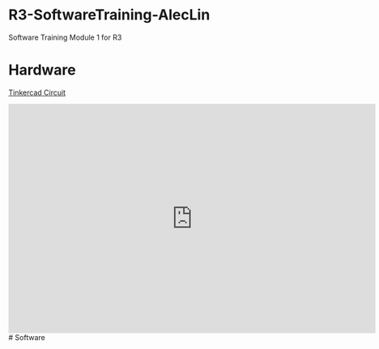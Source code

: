 # R3-SoftwareTraining-AlecLin
Software Training Module 1 for R3

# Hardware
[Tinkercad Circuit](https://www.tinkercad.com/things/4NrpbiozkF0)

<html>
  <iframe width="725" height="453" src="https://www.tinkercad.com/embed/4NrpbiozkF0?editbtn=1" frameborder="0" marginwidth="0" marginheight="0" scrolling="no"></iframe>
</html>
# Software

